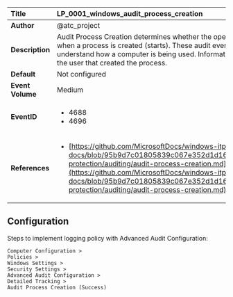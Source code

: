 | Title            | LP_0001_windows_audit_process_creation                                                                     |
|:-----------------|:--------------------------------------------------------------------------------|
| **Author**       | @atc_project                                                                      |
| **Description**  | Audit Process Creation determines whether the operating  system generates audit events when a process is created (starts).  These audit events can help you track user activity and understand  how a computer is being used. Information includes the name of the  program or the user that created the process.                                                               |
| **Default**      | Not configured                                                                   |
| **Event Volume** | Medium                                                                    |
| **EventID**      | <ul><li>4688</li><li>4696</li></ul>         |
| **References**   | <ul><li>[https://github.com/MicrosoftDocs/windows-itpro-docs/blob/95b9d7c01805839c067e352d1d16702604b15f11/windows/security/threat-protection/auditing/audit-process-creation.md](https://github.com/MicrosoftDocs/windows-itpro-docs/blob/95b9d7c01805839c067e352d1d16702604b15f11/windows/security/threat-protection/auditing/audit-process-creation.md)</li></ul> |



## Configuration

Steps to implement logging policy with Advanced Audit Configuration:
```
Computer Configuration >
Policies >
Windows Settings >
Security Settings >
Advanced Audit Configuration >
Detailed Tracking >
Audit Process Creation (Success)
```


